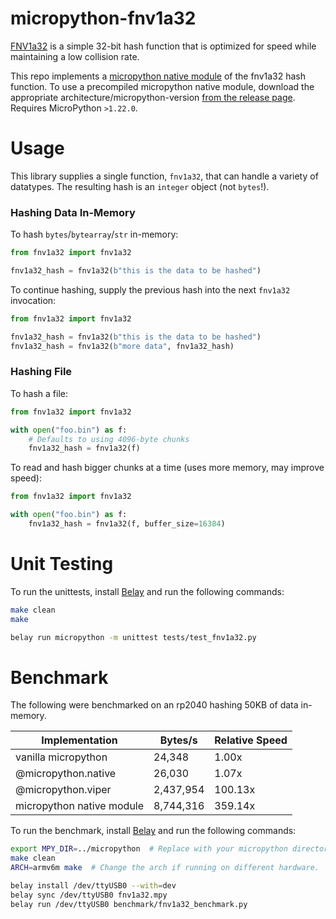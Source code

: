 # micropython-fnv1a32
[FNV1a32](http://www.isthe.com/chongo/tech/comp/fnv) is a simple 32-bit hash function that is optimized for speed while maintaining a low collision rate.

This repo implements a [micropython native module](https://docs.micropython.org/en/latest/develop/natmod.html) of the fnv1a32 hash function. To use a precompiled micropython native module, download the appropriate architecture/micropython-version [from the release page](https://github.com/BrianPugh/micropython-fnv1a32/releases).
Requires MicroPython `>1.22.0`.

# Usage
This library supplies a single function, `fnv1a32`, that can handle a variety of datatypes. The resulting hash is an `integer` object (not `bytes`!).

### Hashing Data In-Memory
To hash `bytes`/`bytearray`/`str` in-memory:

```python
from fnv1a32 import fnv1a32

fnv1a32_hash = fnv1a32(b"this is the data to be hashed")
```

To continue hashing, supply the previous hash into the next `fnv1a32` invocation:

```python
from fnv1a32 import fnv1a32

fnv1a32_hash = fnv1a32(b"this is the data to be hashed")
fnv1a32_hash = fnv1a32(b"more data", fnv1a32_hash)
```

### Hashing File
To hash a file:

```python
from fnv1a32 import fnv1a32

with open("foo.bin") as f:
    # Defaults to using 4096-byte chunks
    fnv1a32_hash = fnv1a32(f)
```

To read and hash bigger chunks at a time (uses more memory, may improve speed):

```python
from fnv1a32 import fnv1a32

with open("foo.bin") as f:
    fnv1a32_hash = fnv1a32(f, buffer_size=16384)
```

# Unit Testing
To run the unittests, install [Belay](https://github.com/BrianPugh/belay/tree/main) and run the following commands:

```bash
make clean
make

belay run micropython -m unittest tests/test_fnv1a32.py
```

# Benchmark
The following were benchmarked on an rp2040 hashing 50KB of data in-memory.

| Implementation             | Bytes/s   | Relative Speed |
|----------------------------|-----------|----------------|
| vanilla micropython        | 24,348    | 1.00x          |
| @micropython.native        | 26,030    | 1.07x          |
| @micropython.viper         | 2,437,954 | 100.13x        |
| micropython native module  | 8,744,316 | 359.14x        |

To run the benchmark, install [Belay](https://github.com/BrianPugh/belay/tree/main) and run the following commands:

```bash
export MPY_DIR=../micropython  # Replace with your micropython directory.
make clean
ARCH=armv6m make  # Change the arch if running on different hardware.

belay install /dev/ttyUSB0 --with=dev
belay sync /dev/ttyUSB0 fnv1a32.mpy
belay run /dev/ttyUSB0 benchmark/fnv1a32_benchmark.py
```
